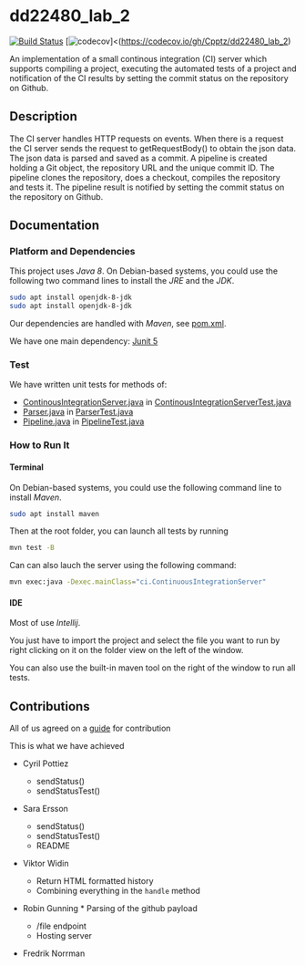 # dd22480_lab_2

[![Build Status](https://travis-ci.org/Cpptz/dd22480_lab_2.svg?branch=master)](https://travis-ci.org/Cpptz/dd22480_lab_2)
[![codecov](https://codecov.io/gh/Cpptz/dd22480_lab_2/branch/master/graph/badge.svg)]<(https://codecov.io/gh/Cpptz/dd22480_lab_2)


An implementation of a small continous integration (CI) server which supports compiling a project, executing the automated tests of a project and notification of the CI results by setting the commit status on the repository on Github.


## Description
The CI server handles HTTP requests on events. When there is a request the CI server sends the request to getRequestBody() to obtain the json data. The json data is parsed and saved as a commit. A pipeline is created holding a Git object, the repository URL and the unique commit ID. The pipeline clones the repository, does a checkout, compiles the repository and tests it. The pipeline result is notified by setting the commit status on the repository on Github.


## Documentation
### Platform and Dependencies
This project uses *Java 8*.
On Debian-based systems, you could use the following two command lines to install the *JRE* and the *JDK*.
```bash
sudo apt install openjdk-8-jdk
sudo apt install openjdk-8-jdk
```
Our dependencies are handled with *Maven*, see [pom.xml](pom.xml). 


We have one main dependency: [Junit 5](https://junit.org/junit5/) 

### Test
We have written unit tests for methods of:
* [ContinousIntegrationServer.java](/src/main/java/ci/ContinuousIntegrationServer.java) in [ContinousIntegrationServerTest.java](/src/test/java/ci/ContinuousIntegrationServerTest.java)
* [Parser.java](src/main/java/ci/Parser.java) in [ParserTest.java](/src/test/java/ci/ParserTest.java)
* [Pipeline.java](src/main/java/ci/Pipeline.java) in [PipelineTest.java](/src/test/java/ci/PipelineTest.java)

### How to Run It
#### Terminal
On Debian-based systems, you could use the following  command line to install *Maven*.
```bash
sudo apt install maven
```
Then at the root folder, you can launch all tests by running
```bash
mvn test -B
```
Can can also lauch the server using the following command:
```bash
mvn exec:java -Dexec.mainClass="ci.ContinuousIntegrationServer"
```

#### IDE
Most of use *Intellij*.  

You just have to import the project and select the file you want to run by right clicking 
on it on the folder view on the left of the window.

You can also use the built-in maven tool on the right of the window to run all tests.

## Contributions

All of us agreed on a [guide](CONTRIBUTING.md) for contribution

This is what we have achieved 
* Cyril Pottiez
	* sendStatus()
	* sendStatusTest()

* Sara Ersson
	* sendStatus()
	* sendStatusTest()
	* README
	
* Viktor Widin
	* Return HTML formatted history
	* Combining everything in the ``handle`` method

* Robin Gunning
    	* Parsing of the github payload
	* /file endpoint
	* Hosting server
    
* Fredrik Norrman

